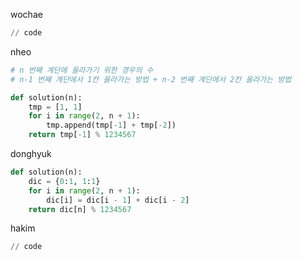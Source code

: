wochae
```py
// code
```
nheo
```py
# n 번째 계단에 올라가기 위한 경우의 수
# n-1 번째 계단에서 1칸 올라가는 방법 + n-2 번째 계단에서 2칸 올라가는 방법

def solution(n):
    tmp = [1, 1]
    for i in range(2, n + 1):
        tmp.append(tmp[-1] + tmp[-2])
    return tmp[-1] % 1234567

```
donghyuk
```py
def solution(n):
    dic = {0:1, 1:1}
    for i in range(2, n + 1):
        dic[i] = dic[i - 1] + dic[i - 2]
    return dic[n] % 1234567
```
hakim
```py
// code
```
